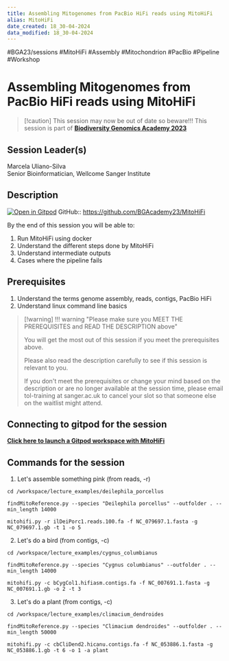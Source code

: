 ```yaml
---
title: Assembling Mitogenomes from PacBio HiFi reads using MitoHiFi
alias: MitoHiFi
date_created: 18_30-04-2024
data_modified: 18_30-04-2024
---
```

#BGA23/sessions #MitoHiFi #Assembly #Mitochondrion #PacBio #Pipeline #Workshop

# Assembling Mitogenomes from PacBio HiFi reads using MitoHiFi

> [!caution] This session may now be out of date so beware!!!
> This session is part of [**Biodiversity Genomics Academy 2023**](https://BGA23.org)

## Session Leader(s)

Marcela Uliano-Silva  
Senior Bioinformatician, Wellcome Sanger Institute

## Description
[![Open in Gitpod](https://gitpod.io/button/open-in-gitpod.svg)](https://gitpod.io/#https://github.com/BGAcademy23/MitoHiFi)
GitHub:: https://github.com/BGAcademy23/MitoHiFi

By the end of this session you will be able to:

1. Run MitoHiFi using docker
2. Understand the different steps done by MitoHiFi
3. Understand intermediate outputs
4. Cases where the pipeline fails

## Prerequisites

1. Understand the terms genome assembly, reads, contigs, PacBio HiFi
2. Understand linux command line basics

> [!warning] !!! warning "Please make sure you MEET THE PREREQUISITES and READ THE DESCRIPTION above"
> 
> You will get the most out of this session if you meet the prerequisites above.
> 
> Please also read the description carefully to see if this session is relevant to you.
> 
> If you don't meet the prerequisites or change your mind based on the description or are no longer available at the session time, please email tol-training at sanger.ac.uk to cancel your slot so that someone else on the waitlist might attend.
> 
## Connecting to gitpod for the session

**[Click here to launch a Gitpod workspace with MitoHiFi](http://gitpod.io/#https://github.com/BGAcademy23/MitoHiFi)**


## Commands for the session

1. Let's assemble something pink (from reads, -r)
   
```
cd /workspace/lecture_examples/deilephila_porcellus

findMitoReference.py --species "Deilephila porcellus" --outfolder . --min_length 14000

mitohifi.py -r ilDeiPorc1.reads.100.fa -f NC_079697.1.fasta -g NC_079697.1.gb -t 1 -o 5
```

2. Let's do a bird (from contigs, -c)

```
cd /workspace/lecture_examples/cygnus_columbianus

findMitoReference.py --species "Cygnus columbianus" --outfolder . --min_length 14000

mitohifi.py -c bCygCol1.hifiasm.contigs.fa -f NC_007691.1.fasta -g NC_007691.1.gb -o 2 -t 3

```

3. Let's do a plant (from contigs, -c)

```
cd /workspace/lecture_examples/climacium_dendroides

findMitoReference.py --species "Climacium dendroides" --outfolder . --min_length 50000

mitohifi.py -c cbCliDend2.hicanu.contigs.fa -f NC_053886.1.fasta -g NC_053886.1.gb -t 6 -o 1 -a plant

```


